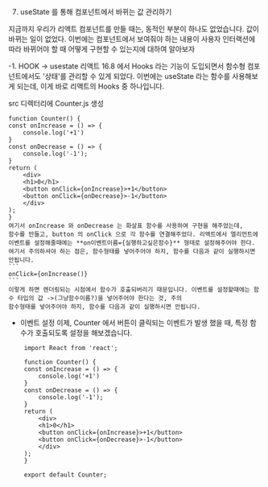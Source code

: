 7. useState 를 통해 컴포넌트에서 바뀌는 값 관리하기

지금까지 우리가 리액트 컴포넌트를 만들 때는, 동적인 부분이 하나도 없었습니다. 값이 바뀌는 일이 없었다.
이번에는 컴포넌트에서 보여줘야 하는 내용이 사용자 인터랙션에 따라 바뀌어야 할 때 어떻게 구현할 수 있는지에 대하여 알아보자

-1. HOOK -> usestate 
리액트 16.8 에서 Hooks 라는 기능이 도입되면서 함수형 컴포넌트에서도 '상태'를 관리할 수 있게 되었다. 
이번에는 useState 라는 함수를 사용해보게 되는데, 이게 바로 리액트의 Hooks 중 하나입니다.

src 디렉터리에 Counter.js 생성

    function Counter() {
    const onIncrease = () => {
        console.log('+1')
    }
    const onDecrease = () => {
        console.log('-1');
    }
    return (
        <div>
        <h1>0</h1>
        <button onClick={onIncrease}>+1</button>
        <button onClick={onDecrease}>-1</button>
        </div>
    );
    }
    여기서 onIncrease 와 onDecrease 는 화살표 함수를 사용하여 구현을 해주었는데,
    함수를 만들고, button 의 onClick 으로 각 함수를 연결해주었다. 리액트에서 엘리먼트에 이벤트를 설정해줄때에는 **on이벤트이름={실행하고싶은함수}** 형태로 설정해주어야 한다.
    여기서 주의하셔야 하는 점은, 함수형태를 넣어주어야 하지, 함수를 다음과 같이 실행하시면 안됩니다.
    ```
    onClick={onIncrease()}
    ```
    이렇게 하면 렌더링되는 시점에서 함수가 호출되버리기 때문입니다. 이벤트를 설정할때에는 함수 타입의 값 ->(그냥함수이름?)을 넣어주어야 한다는 것, 주의
    함수형태를 넣어주어야 하지, 함수를 다음과 같이 실행하시면 안됩니다.

-  이벤트 설정
    이제, Counter 에서 버튼이 클릭되는 이벤트가 발생 했을 때, 특정 함수가 호출되도록 설정을 해보겠습니다.

        import React from 'react';

        function Counter() {
        const onIncrease = () => {
            console.log('+1')
        }
        const onDecrease = () => {
            console.log('-1');
        }
        return (
            <div>
            <h1>0</h1>
            <button onClick={onIncrease}>+1</button>
            <button onClick={onDecrease}>-1</button>
            </div>
        );
        }

        export default Counter;



